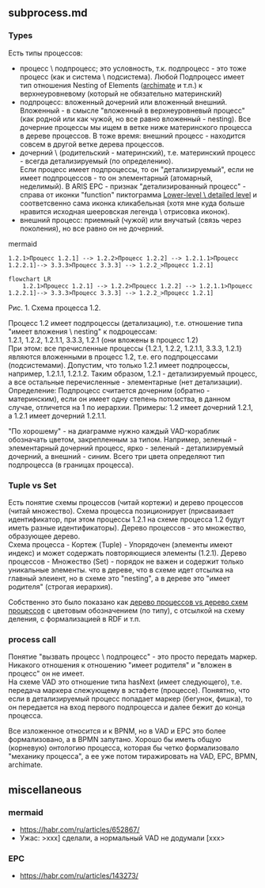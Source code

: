 ## subprocess.md
### Types
Есть типы процессов:
- процесс \ подпроцесс; это условность, т.к. подпроцесс - это тоже процесс (как и система \ подсистема). Любой Подпроцесс имеет тип отношения Nesting of Elements ([archimate](https://online.visual-paradigm.com/ru/diagrams/templates/archimate-diagram/application-process-view-nesting/) и т.п.) к верхнеуровневому (который не обязательно материнский)
- подпроцесс: вложенный дочерний или вложенный внешний. Вложенный - в смысле "вложенный в верхнеуровневый процесс" (как родной или как чужой, но все равно вложенный - nesting). Все дочерние процессы мы ищем в ветке ниже материнского процесса в дереве процессов. В тоже время: внешний процесс - находится совсем в другой ветке дерева процессов.
- дочерний \ (родительский - материнский), т.е. материнский процесс - всегда детализируемый (по определению).  
Если процесс имеет подпроцессы, то он "детализируемый", если не имеет подпроцессов - то он элементарный (атомарный, неделимый). В ARIS EPC - признак "детализированный процесс" - справа от иконки "function" пиктограмма [Lower-level \ detailed level](https://ariscommunity.com/system/files/cs-aris-epc-en-24.pdf) и соответсвенно сама иконка кликабельная (хотя мне куда больше нравится исходная шееровская легенда \ отрисовка иконок). 
- внешний процесс: приемный (чужой) или внучатый (связь через поколения), но все равно он не дочерний.  

mermaid
```
1.2.1>Процесс 1.2.1] --> 1.2.2>Процесс 1.2.2] --> 1.2.1.1>Процесс 1.2.2.1]--> 3.3.3>Процесс 3.3.3] --> 1.2.2_>Процесс 1.2.1]
```
 
``` mermaid
flowchart LR
    1.2.1>Процесс 1.2.1] --> 1.2.2>Процесс 1.2.2] --> 1.2.1.1>Процесс 1.2.2.1]--> 3.3.3>Процесс 3.3.3] --> 1.2.2_>Процесс 1.2.1]

```  
Рис. 1. Схема процесса 1.2.

Процесс 1.2 имеет подпроцессы (детализацию), т.е. отношение типа "имеет вложения \ nesting" к подроцессам:  
1.2.1, 1.2.2, 1.2.1.1, 3.3.3, 1.2.1 (они вложены в процесс 1.2)  
При этом: все пречисленные процессы {1.2.1, 1.2.2, 1.2.1.1, 3.3.3, 1.2.1} являются вложенными в процесс 1.2, т.е. его подпроцессами (подсистемами).
Допустим, что только 1.2.1 имеет подпроцессы, например, 1.2.1.1, 1.2.1.2.
Таким образом, 1.2.1 - детализируемый процесс, а все остальные перечисленные - элементарные (нет детализации).    
Определение: Подпроцесс считается дочерним (обратно - материнским), если он имеет одну степень потомства, в данном случае, отличется на 1 по иерархии.
Примеры: 1.2 имеет дочерний 1.2.1, а 1.2.1 имеет дочерний 1.2.1.1.  

"По хорошему" - на диаграмме нужно каждый VAD-кораблик обозначать цветом, закрепленным за типом. Например, зеленый - элементарный дочерний процесс, ярко - зеленый - детализируемый дочерний, а внешний - синим. Всего три цвета определяют тип подпроцесса (в границах процесса).  

### Tuple vs Set
Есть понятие схемы процессов (читай кортежи) и дерево процессов (читай множество). Схема процесса позиционирует (присваивает идентификатор, при этом процессы 1.2.1 на схеме процесса 1.2 будут иметь разные идентификаторы). Дерево процессов - это множество, образующее дерево.  
Схема процесса - Кортеж (Tuple) - Упорядочен (элементы имеют индекс) и может содержать повторяющиеся элементы (1.2.1). Дерево процессов - Множество (Set) - порядок не важен и содержит только уникальные элементы. что в дереве, что в схеме идет отсылка на главный элеиент, но в схеме это "nesting", а в дереве это "имеет родителя" (строгая иерархия).

Собственно это было показано как [дерево процессов vs дерево схем процессов](https://github.com/bpmbpm/SemanticBPM/wiki/%D0%9C%D0%B5%D1%82%D0%B0%D0%BC%D0%BE%D0%B4%D0%B5%D0%BB%D1%8C-%D0%BF%D1%80%D0%BE%D1%86%D0%B5%D1%81%D1%81%D0%BE%D0%B2)
с цветовым обозначением (по типу), с отсылкой на схему деления, с формализацией в RDF и т.п.

### process call
Понятие "вызвать процесс \ подпроцесс" - это просто передать маркер. Никакого отношения к отношению "имеет родителя" и "вложен в процесс" он не имеет.  
На схеме VAD это отношение типа hasNext (имеет следующего), т.е. передача маркера слежующему в эстафете (процессе). Поняятно, что если в детализируемый процесс попадает маркер (бегунок, фишка), то он передается на вход первого подпроцесса и далее бежит до конца процесса.

Все изложенное относится и к BPNM, но в VAD и EPC это более формализовано, а в BPMN запутано. Хорошо бы иметь общую (корневую) онтологию процесса, которая бы четко формализовало "механику процесса", а ее уже потом тиражировать на VAD, EPC, BPMN, archimate.  

## miscellaneous
### mermaid
- https://habr.com/ru/articles/652867/
- Ужас: >xxx] сделали, а нормальный VAD не додумали [xxx>
### EPC
- https://habr.com/ru/articles/143273/
  
